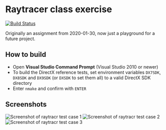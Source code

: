 # Raytracer class exercise
[![Build Status](https://travis-ci.org/ai4rei/raytracr.svg?branch=master)](https://travis-ci.org/ai4rei/raytracr)

Originally an assignment from 2020-01-30, now just a playground for a future project.

## How to build
* Open **Visual Studio Command Prompt** (Visual Studio 2010 or newer)
* To build the DirectX reference tests, set environment variables `DX7SDK`, `DX8SDK` and `DX9SDK` (or `DXSDK` to set them all) to a valid DirectX SDK directory
* Enter `nmake` and confirm with `ENTER`

## Screenshots
![Screenshot of raytracr test case 1](http://nn.ai4rei.net/share/raytracr1.png)
![Screenshot of raytracr test case 2](http://nn.ai4rei.net/share/raytracr2.png)
![Screenshot of raytracr test case 3](http://nn.ai4rei.net/share/raytracr3.png)
